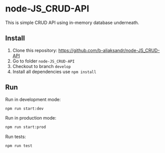 # node-JS_CRUD-API
This is simple CRUD API using in-memory database underneath.

## Install

1. Clone this repository: https://github.com/b-aliaksandr/node-JS_CRUD-API
2. Go to folder `node-JS_CRUD-API`
3. Checkout to branch `develop`
4. Install all dependencies use `npm install`

## Run

Run in development mode:

```bash
npm run start:dev
```

Run in production mode:

```bash
npm run start:prod
```

Run tests:

```bash
npm run test
```
